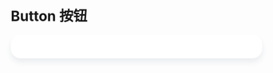 <script setup>
import demo from './demo.vue'
</script>

# Button 按钮

<div class="card">
<Preview comp-name="Button" demo-name="demo">
  <demo />
</Preview>
</div>
<style>
  .card{
    margin-bottom: 24px;
    padding: 24px;
    background-color: #fff;
    border-radius: 20px;
    box-shadow: 0 8px 12px #ebedf0;
  }
</style>
